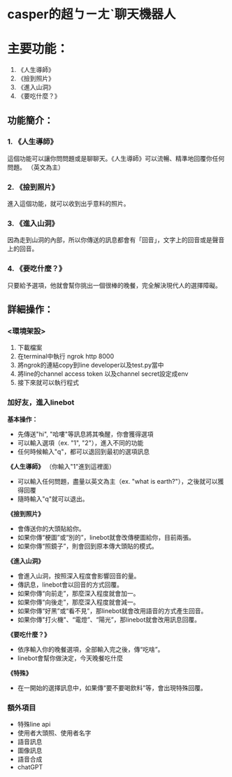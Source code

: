 # casper的超ㄅㄧㄤˋ聊天機器人
# 主要功能：
1. 《人生導師》
2. 《撿到照片》
3. 《進入山洞》
4. 《要吃什麼？》

## 功能簡介：
### 1. 《人生導師》
這個功能可以讓你問問題或是聊聊天。《人生導師》可以流暢、精準地回覆你任何問題。
（英文為主）
### 2. 《撿到照片》
進入這個功能，就可以收到出乎意料的照片。
### 3. 《進入山洞》
因為走到山洞的內部，所以你傳送的訊息都會有「回音」，文字上的回音或是聲音上的回音。
### 4. 《要吃什麼？》
只要給予選項，他就會幫你挑出一個很棒的晚餐，完全解決現代人的選擇障礙。

## 詳細操作：
### <環境架設>
1. 下載檔案
2. 在terminal中執行 ngrok http 8000
3. 將ngrok的連結copy到line developer以及test.py當中
4. 將line的channel access token 以及channel secret設定成env
5. 接下來就可以執行程式

### 加好友，進入linebot

**基本操作：**
* 先傳送"hi", "哈嘍"等訊息將其喚醒，你會獲得選項
* 可以輸入選項（ex. "1", "2"），進入不同的功能
* 任何時候輸入"q"，都可以退回到最初的選項訊息

**《人生導師》**
（你輸入"1"進到這裡面）
* 可以輸入任何問題，盡量以英文為主（ex. "what is earth?"），之後就可以獲得回覆
* 隨時輸入"q"就可以退出。

**《撿到照片》**
* 會傳送你的大頭貼給你。
* 如果你傳“梗圖”或“別的”，linebot就會改傳梗圖給你，目前兩張。
* 如果你傳“照鏡子”，則會回到原本傳大頭貼的模式。

**《進入山洞》**
* 會進入山洞，按照深入程度會影響回音的量。
* 傳訊息，linebot會以回音的方式回覆。
* 如果你傳“向前走”，那麼深入程度就會加一。
* 如果你傳“向後走”，那麼深入程度就會減一。
* 如果你傳“好黑”或“看不見”，那linebot就會改用語音的方式產生回音。
* 如果你傳"打火機"、“電燈”、“陽光”，那linebot就會改用訊息回覆。

**《要吃什麼？》**
* 依序輸入你的晚餐選項，全部輸入完之後，傳“吃啥”。
* linebot會幫你做決定，今天晚餐吃什麼

**《特殊》**
* 在一開始的選擇訊息中，如果傳“要不要喝飲料”等，會出現特殊回覆。

### 額外項目
* 特殊line api
* 使用者大頭照、使用者名字
* 語音訊息
* 圖像訊息
* 語音合成
* chatGPT